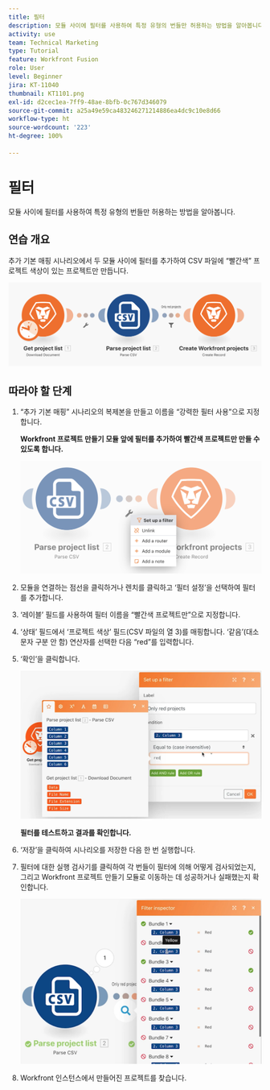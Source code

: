 ```yaml
---
title: 필터
description: 모듈 사이에 필터를 사용하여 특정 유형의 번들만 허용하는 방법을 알아봅니다.
activity: use
team: Technical Marketing
type: Tutorial
feature: Workfront Fusion
role: User
level: Beginner
jira: KT-11040
thumbnail: KT1101.png
exl-id: d2cec1ea-7ff9-48ae-8bfb-0c767d346079
source-git-commit: a25a49e59ca483246271214886ea4dc9c10e8d66
workflow-type: ht
source-wordcount: '223'
ht-degree: 100%

---
```


# 필터

모듈 사이에 필터를 사용하여 특정 유형의 번들만 허용하는 방법을 알아봅니다.

## 연습 개요

추가 기본 매핑 시나리오에서 두 모듈 사이에 필터를 추가하여 CSV 파일에 “빨간색” 프로젝트 색상이 있는 프로젝트만 만듭니다.

![필터 이미지 1](../12-exercises/assets/filters-walkthrough-1.png)

## 따라야 할 단계

1. “추가 기본 매핑” 시나리오의 복제본을 만들고 이름을 “강력한 필터 사용”으로 지정합니다.

   **Workfront 프로젝트 만들기 모듈 앞에 필터를 추가하여 빨간색 프로젝트만 만들 수 있도록 합니다.**

   ![필터 이미지 2](../12-exercises/assets/filters-walkthrough-2.png)

1. 모듈을 연결하는 점선을 클릭하거나 렌치를 클릭하고 ‘필터 설정’을 선택하여 필터를 추가합니다.
1. ‘레이블’ 필드를 사용하여 필터 이름을 “빨간색 프로젝트만”으로 지정합니다.
1. ‘상태’ 필드에서 ‘프로젝트 색상’ 필드(CSV 파일의 열 3)를 매핑합니다. ‘같음’(대소문자 구분 안 함) 연산자를 선택한 다음 “red”를 입력합니다.
1. ‘확인’을 클릭합니다.

   ![필터 이미지 3](../12-exercises/assets/filters-walkthrough-3.png)

   **필터를 테스트하고 결과를 확인합니다.**

1. ‘저장’을 클릭하여 시나리오를 저장한 다음 한 번 실행합니다.
1. 필터에 대한 실행 검사기를 클릭하여 각 번들이 필터에 의해 어떻게 검사되었는지, 그리고 Workfront 프로젝트 만들기 모듈로 이동하는 데 성공하거나 실패했는지 확인합니다.

   ![필터 이미지 4](../12-exercises/assets/filters-walkthrough-4.png)

1. Workfront 인스턴스에서 만들어진 프로젝트를 찾습니다.

